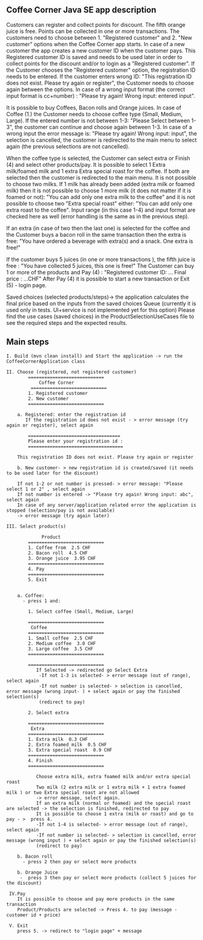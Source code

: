    Coffee Corner Java SE app description
   --------------------------------------
   
   Customers can register and collect points for discount. The fifth orange juice is free. Points can be collected in one or more transactions.
   The customers need to choose between 1. "Registered customer" and 2. "New customer" options when the Coffee Corner app starts. In case of a 
   new customer the app creates a new customer ID when the customer pays. This Registered customer ID is saved and needs to be used later in order
   to collect points for the discount and/or to login as a "Registered customer".
   If the Customer chooses the "Registered customer" option, the registration ID needs to be entered. If the customer enters wrong ID:
   "This registration ID does not exist. Please try again or register", the Customer needs to choose again between the options. 
   In case of a wrong input format (the correct input format is cc+number) : "Please try again! Wrong input: entered input".
   
   It is possible to buy Coffees, Bacon rolls and Orange juices. In case of Coffee (1.) the Customer needs to choose coffee type (Small, Medium, Large).
   If the entered number is not between 1-3: "Please Select between 1-3", the customer can continue and choose again between 1-3.
   In case of a wrong input the error message is: "Please try again! Wrong input: input", the selection is cancelled, the customer is redirected to the 
   main menu to select again (the previous selections are not cancelled).
   
   When the coffee type is selected, the Customer can select extra or Finish (4) and select other products/pay. 
   It is possible to select 1 Extra milk/foamed milk and 1 extra Extra special roast for the coffee. If both are selected then the customer is 
   redirected to the main menu. It is not possible to choose two milks. If 1 milk has already been added (extra milk or foamed milk) then it is not 
   possible to choose 1 more milk (it does not matter if it is foamed or not): "You can add only one extra milk to the coffee" and it is not possible 
   to choose two "Extra special roast" either: "You can add only one extra roast to the coffee". 
   Input range (in this case 1-4) and input format are checked here as well (error handling is the same as in the previous step). 
   
   If an extra (in case of two then the last one) is selected for the coffee and the Customer buys a bacon roll in the same transaction then the
   extra is free: "You have ordered a beverage with extra(s) and a snack. One extra is free!"
  
   If the customer buys 5 juices (in one or more transactions ), the fifth juice is free : "You have collected 5 juices, this one is free!"
   The Customer can buy 1 or more of the products and Pay (4) : "Registered customer ID:  ...  Final price :  ...CHF"
   After Pay (4) it is possible to start a new transaction or Exit (5) - login page.
   
   Saved choices (selected products/steps)-> the application calculates the final price based on the inputs from the saved choices Queue 
   (currently it is used only in tests. UI+service is not implemented yet for this option)
   Please find the use cases (saved choices) in the ProductSelectionUseCases file to see the required steps and the expected results.
    
   Main steps
   ----------
   
    I. Build (mvn clean install) and Start the application -> run the CoffeeCornerApplication class

	II. Choose (registered, not registered customer)
			============================
		        Coffee Corner       
			 ============================
			1. Registered customer
			2. New customer
			============================
		
		a. Registered: enter the registration id
		   If the registration id does not exist - > error message (try again or register), select again
		   
			==================================
			Please enter your registration id :
			===================================
		
		This registration ID does not exist. Please try again or register
		   
		b. New customer- > new registration id is created/saved (it needs to be used later for the discount)
			
		If not 1-2 or not number is pressed- > error message: "Please select 1 or 2" , select again
		If not number is entered -> "Please try again! Wrong input: abc", select again
		In case of any server/application related error the application is stopped (selection/pay is not available)
		-> error message (try again later)
	
	III. Select product(s)
	
				 Product 
			============================
			1. Coffee from  2.5 CHF 
			2. Bacon roll  4.5 CHF 
			3. Orange juice  3.95 CHF 
			============================
			4. Pay
			============================
			5. Exit
			
		
		a. Coffee:	
		  - press 1 and:
		  
			1. Select coffee (Small, Medium, Large) 
							
			============================
			 Coffee 
			============================
			1. Small coffee  2.5 CHF 
			2. Medium coffee  3.0 CHF 
			3. Large coffee  3.5 CHF 
			============================
			 
			============================
			   If Selected -> redirected go Select Extra
				-If not 1-3 is selected- > error message (out of range), select again
				-If not number is selected- > selection is cancelled, error message (wrong input- ) + select again or pay the finished selection(s)
				(redirect to pay)
			
			2. Select extra 
			
			============================
			 Extra 
			============================
			1. Extra milk  0.3 CHF 
			2. Extra foamed milk  0.5 CHF 
			3. Extra special roast  0.9 CHF 
			============================
			4. Finish
			============================
			
			   Choose extra milk, extra foamed milk and/or extra special roast 
			   Two milk (2 extra milk or 1 extra milk + 1 extra foamed milk ) or two Extra special roast are not allowed 
			   -> error message, select again.
			   If an extra milk (normal or foamed) and the special roast are selected -> the selection is finished, redirected to pay 
			   It is possible to choose 1 extra (milk or roast) and go to pay - >  press 4. 			
			   -If not 1-4 is selected- > error message (out of range), select again
			   -If not number is selected- > selection is cancelled, error message (wrong input ) + select again or pay the finished selection(s) 
			   (redirect to pay)

		b. Bacon roll
		  - press 2 then pay or select more products
		
		b. Orange Juice
		 -  press 3 then pay or select more products (collect 5 juices for the discount)
				
	 IV.Pay
		It is possible to choose and pay more products in the same transaction 
		Product/Products are selected -> Press 4. to pay (message - customer id + price)

     V. Exit
        press 5. -> redirect to "login page" + message
                

		
	
